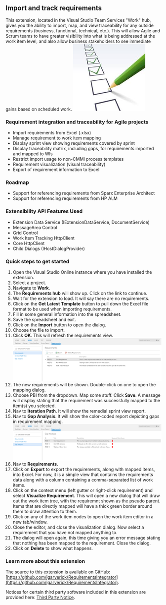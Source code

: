 ## Import and track requirements ##
This extension, located in the Visual Studio Team Services "Work" hub, gives you the ability to import, map, and view traceability for any outside requirements (business, functional, technical, etc.).  This will allow Agile and Scrum teams to have greater visibility into what is being addressed at the work item level, and also allow business stakeholders to see immediate gains based on scheduled work.
![Requirements](static/img/reqts.png)
### Requirement integration and traceability for Agile projects
- Import requirements from Excel (.xlsx)
- Manage requirement to work item mapping
- Display sprint view showing requirements covered by sprint
- Display traceability matrix, including gaps, for requirements imported and mapped to WIs
- Restrict import usage to non-CMMI process templates
- Requirement visualization (visual traceability)
- Export of requirement information to Excel

### Roadmap
- Support for referencing requirements from Sparx Enterprise Architect
- Support for referencing requirements from HP ALM

### Extensibility API Features Used
- Extension Data Service (IExtensionDataService, DocumentService)
- MessageArea Control
- Grid Control
- Work Item Tracking HttpClient
- Core HttpClient
- Child Dialogs (IHostDialogProvider)

### Quick steps to get started
1. Open the Visual Studio Online instance where you have installed the extension.
3. Select a project.
3. Navigate to **Work**.
4. The **Requirements hub** will show up.  Click on the link to continue.
5. Wait for the extension to load.  It will say there are no requirements.
6. Click on the **Get Latest Template** button to pull down the Excel file format to be used when importing requirements.
7. Fill in some general information into the spreadsheet.
8. Save the spreadsheet and exit.
9. Click on the **Import** button to open the dialog.
10. Choose the file to import.
11. Click **OK**.  This will refresh the requirements view. ![Screenshot1](static/img/screen1.png)
12. The new requirements will be shown.  Double-click on one to open the mapping dialog.
13. Choose PBI from the dropdown.  Map some stuff.  Click **Save**.  A message will display stating that the requirement was successfully mapped to the item(s) you selected.
14. Nav to **Iteration Path**.  It will show the remedial sprint view report.
15. Nav to **Gap Analysis**.  It will show the color-coded report depicting gaps in requirement mapping. 
![Screenshot2](static/img/screen2.png)
16. Nav to **Requirements**.  
17. Click on **Export** to export the requirements, along with mapped items, into Excel.  For now, it is a simple view that contains the requirements data along with a column containing a comma-separated list of work items.  
18. Click on the context menu (left gutter or right-click requirement) and select **Visualize Requirement**.  This will open a new dialog that will draw out the work item tree, with the requiremnt shown as the pseudo parent.  Items that are directly mapped will have a thick green border around them to draw attention to them.
19. Click on any of the work item nodes to open the work item editor in a new tab/window. 
20. Close the editor, and close the visualization dialog.  Now select a requirement that you have not mapped anything to.
21. The dialog will open again, this time giving you an error message stating that nothing has been mapped to the requirement.  Close the dialog.
22. Click on **Delete** to show what happens.

### Learn more about this extension
The source to this extension is available on GitHub: [https://github.com/jgarverick/RequirementsIntegrator](https://github.com/jgarverick/RequirementsIntegrator).

Notices for certain third party software included in this extension are provided here: [Third Party Notice](https://github.com/jgarverick/RequirementsIntegrator/blob/master/ThirdPartyNotice.txt).